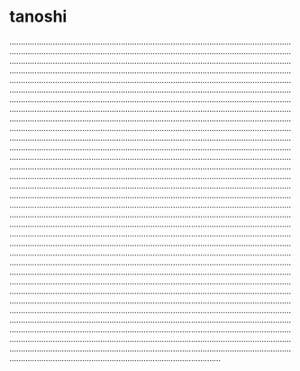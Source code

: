 # tanoshi

.........................................................................................................................................................................................................................................................................................................................................................................................................................................................................................................................................................................................................................................................................................................................................................................................................................................................................................................................................................................................................................................................................................................................................................................................................................................................................................................................................................................................................................................................................................................................................................................................................................................................................................................................................................................................................................................................................................................................................................................................................................................................................................................................................................................................................................................................................................................................................................................................................................................................................................................................................................................................................................................................................................................................................................................................................................................................................................................................................................................................................................................................................................................................................................................................................................................................................................................................................................................................................................................................................................................................................................................................................................................................................................................................................................................................................................................................................................................................................................................................................................................................................................................................................................................................................................................................................................................................................................